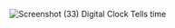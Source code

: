 ![Screenshot (33)](https://user-images.githubusercontent.com/65783304/174094637-d219768e-9313-4301-9899-7d70aca3e1a7.png)
Digital Clock
Tells time
